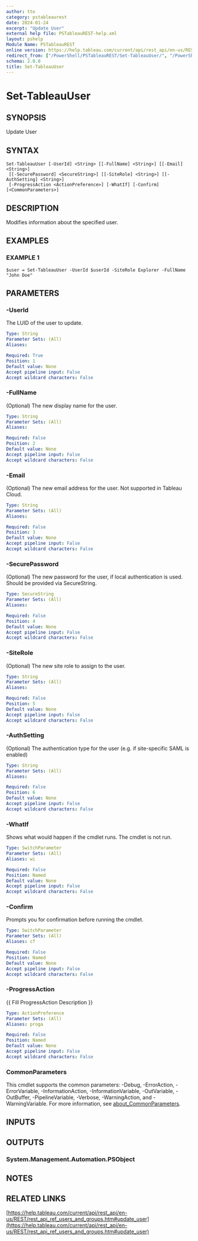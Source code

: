 ```yaml
---
author: tto
category: pstableaurest
date: 2024-01-24
excerpt: "Update User"
external help file: PSTableauREST-help.xml
layout: pshelp
Module Name: PSTableauREST
online version: https://help.tableau.com/current/api/rest_api/en-us/REST/rest_api_ref_users_and_groups.htm#update_user
redirect_from: ["/PowerShell/PSTableauREST/Set-TableauUser/", "/PowerShell/PSTableauREST/set-tableauuser/", "/PowerShell/set-tableauuser/"]
schema: 2.0.0
title: Set-TableauUser
---
```


# Set-TableauUser

## SYNOPSIS
Update User

## SYNTAX

```
Set-TableauUser [-UserId] <String> [[-FullName] <String>] [[-Email] <String>]
 [[-SecurePassword] <SecureString>] [[-SiteRole] <String>] [[-AuthSetting] <String>]
 [-ProgressAction <ActionPreference>] [-WhatIf] [-Confirm] [<CommonParameters>]
```

## DESCRIPTION
Modifies information about the specified user.

## EXAMPLES

### EXAMPLE 1
```
$user = Set-TableauUser -UserId $userId -SiteRole Explorer -FullName "John Doe"
```

## PARAMETERS

### -UserId
The LUID of the user to update.

```yaml
Type: String
Parameter Sets: (All)
Aliases:

Required: True
Position: 1
Default value: None
Accept pipeline input: False
Accept wildcard characters: False
```

### -FullName
(Optional) The new display name for the user.

```yaml
Type: String
Parameter Sets: (All)
Aliases:

Required: False
Position: 2
Default value: None
Accept pipeline input: False
Accept wildcard characters: False
```

### -Email
(Optional) The new email address for the user.
Not supported in Tableau Cloud.

```yaml
Type: String
Parameter Sets: (All)
Aliases:

Required: False
Position: 3
Default value: None
Accept pipeline input: False
Accept wildcard characters: False
```

### -SecurePassword
(Optional) The new password for the user, if local authentication is used.
Should be provided via SecureString.

```yaml
Type: SecureString
Parameter Sets: (All)
Aliases:

Required: False
Position: 4
Default value: None
Accept pipeline input: False
Accept wildcard characters: False
```

### -SiteRole
(Optional) The new site role to assign to the user.

```yaml
Type: String
Parameter Sets: (All)
Aliases:

Required: False
Position: 5
Default value: None
Accept pipeline input: False
Accept wildcard characters: False
```

### -AuthSetting
(Optional) The authentication type for the user (e.g.
if site-specific SAML is enabled)

```yaml
Type: String
Parameter Sets: (All)
Aliases:

Required: False
Position: 6
Default value: None
Accept pipeline input: False
Accept wildcard characters: False
```

### -WhatIf
Shows what would happen if the cmdlet runs.
The cmdlet is not run.

```yaml
Type: SwitchParameter
Parameter Sets: (All)
Aliases: wi

Required: False
Position: Named
Default value: None
Accept pipeline input: False
Accept wildcard characters: False
```

### -Confirm
Prompts you for confirmation before running the cmdlet.

```yaml
Type: SwitchParameter
Parameter Sets: (All)
Aliases: cf

Required: False
Position: Named
Default value: None
Accept pipeline input: False
Accept wildcard characters: False
```

### -ProgressAction
{{ Fill ProgressAction Description }}

```yaml
Type: ActionPreference
Parameter Sets: (All)
Aliases: proga

Required: False
Position: Named
Default value: None
Accept pipeline input: False
Accept wildcard characters: False
```

### CommonParameters
This cmdlet supports the common parameters: -Debug, -ErrorAction, -ErrorVariable, -InformationAction, -InformationVariable, -OutVariable, -OutBuffer, -PipelineVariable, -Verbose, -WarningAction, and -WarningVariable. For more information, see [about_CommonParameters](http://go.microsoft.com/fwlink/?LinkID=113216).

## INPUTS

## OUTPUTS

### System.Management.Automation.PSObject
## NOTES

## RELATED LINKS

[https://help.tableau.com/current/api/rest_api/en-us/REST/rest_api_ref_users_and_groups.htm#update_user](https://help.tableau.com/current/api/rest_api/en-us/REST/rest_api_ref_users_and_groups.htm#update_user)

